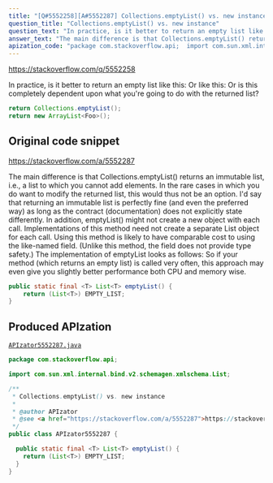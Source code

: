 ```yaml
---
title: "[Q#5552258][A#5552287] Collections.emptyList() vs. new instance"
question_title: "Collections.emptyList() vs. new instance"
question_text: "In practice, is it better to return an empty list like this: Or like this: Or is this completely dependent upon what you're going to do with the returned list?"
answer_text: "The main difference is that Collections.emptyList() returns an immutable list, i.e., a list to which you cannot add elements. In the rare cases in which you do want to modify the returned list, this would thus not be an option. I'd say that returning an immutable list is perfectly fine (and even the preferred way) as long as the contract (documentation) does not explicitly state differently. In addition, emptyList() might not create a new object with each call. Implementations of this method need not create a separate List object for each call. Using this method is likely to have comparable cost to using the like-named field. (Unlike this method, the field does not provide type safety.) The implementation of emptyList looks as follows: So if your method (which returns an empty list) is called very often, this approach may even give you slightly better performance both CPU and memory wise."
apization_code: "package com.stackoverflow.api;  import com.sun.xml.internal.bind.v2.schemagen.xmlschema.List;  /**  * Collections.emptyList() vs. new instance  *  * @author APIzator  * @see <a href=\"https://stackoverflow.com/a/5552287\">https://stackoverflow.com/a/5552287</a>  */ public class APIzator5552287 {    public static final <T> List<T> emptyList() {     return (List<T>) EMPTY_LIST;   } }"
---
```


https://stackoverflow.com/q/5552258

In practice, is it better to return an empty list like this:
Or like this:
Or is this completely dependent upon what you&#x27;re going to do with the returned list?


```java
return Collections.emptyList();
return new ArrayList<Foo>();
```


## Original code snippet

https://stackoverflow.com/a/5552287

The main difference is that Collections.emptyList() returns an immutable list, i.e., a list to which you cannot add elements.
In the rare cases in which you do want to modify the returned list, this would thus not be an option.
I&#x27;d say that returning an immutable list is perfectly fine (and even the preferred way) as long as the contract (documentation) does not explicitly state differently.
In addition, emptyList() might not create a new object with each call.
Implementations of this method need not create a separate List object for each call. Using this method is likely to have comparable cost to using the like-named field. (Unlike this method, the field does not provide type safety.)
The implementation of emptyList looks as follows:
So if your method (which returns an empty list) is called very often, this approach may even give you slightly better performance both CPU and memory wise.

```java
public static final <T> List<T> emptyList() {
    return (List<T>) EMPTY_LIST;
}
```

## Produced APIzation

[`APIzator5552287.java`](https://github.com/pasqualesalza/apization-temp-data/raw/master/apizations/java/APIzator5552287.java)

```java
package com.stackoverflow.api;

import com.sun.xml.internal.bind.v2.schemagen.xmlschema.List;

/**
 * Collections.emptyList() vs. new instance
 *
 * @author APIzator
 * @see <a href="https://stackoverflow.com/a/5552287">https://stackoverflow.com/a/5552287</a>
 */
public class APIzator5552287 {

  public static final <T> List<T> emptyList() {
    return (List<T>) EMPTY_LIST;
  }
}

```